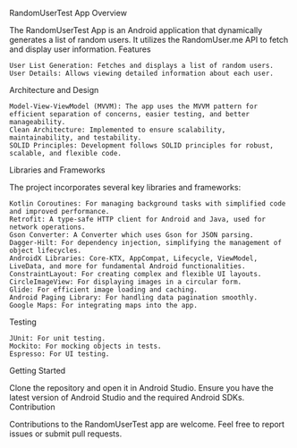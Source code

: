 RandomUserTest App
Overview

The RandomUserTest App is an Android application that dynamically generates a list of random users. It utilizes the RandomUser.me API to fetch and display user information.
Features

    User List Generation: Fetches and displays a list of random users.
    User Details: Allows viewing detailed information about each user.

Architecture and Design

    Model-View-ViewModel (MVVM): The app uses the MVVM pattern for efficient separation of concerns, easier testing, and better manageability.
    Clean Architecture: Implemented to ensure scalability, maintainability, and testability.
    SOLID Principles: Development follows SOLID principles for robust, scalable, and flexible code.

Libraries and Frameworks

The project incorporates several key libraries and frameworks:

    Kotlin Coroutines: For managing background tasks with simplified code and improved performance.
    Retrofit: A type-safe HTTP client for Android and Java, used for network operations.
    Gson Converter: A Converter which uses Gson for JSON parsing.
    Dagger-Hilt: For dependency injection, simplifying the management of object lifecycles.
    AndroidX Libraries: Core-KTX, AppCompat, Lifecycle, ViewModel, LiveData, and more for fundamental Android functionalities.
    ConstraintLayout: For creating complex and flexible UI layouts.
    CircleImageView: For displaying images in a circular form.
    Glide: For efficient image loading and caching.
    Android Paging Library: For handling data pagination smoothly.
    Google Maps: For integrating maps into the app.

Testing

    JUnit: For unit testing.
    Mockito: For mocking objects in tests.
    Espresso: For UI testing.

Getting Started

Clone the repository and open it in Android Studio. Ensure you have the latest version of Android Studio and the required Android SDKs.
Contribution

Contributions to the RandomUserTest app are welcome. Feel free to report issues or submit pull requests.